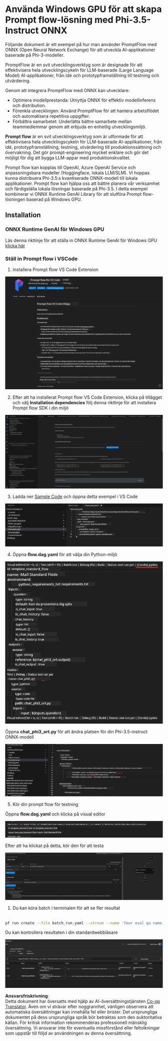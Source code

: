 <!--
CO_OP_TRANSLATOR_METADATA:
{
  "original_hash": "92e7dac1e5af0dd7c94170fdaf6860fe",
  "translation_date": "2025-05-09T18:53:13+00:00",
  "source_file": "md/02.Application/01.TextAndChat/Phi3/UsingPromptFlowWithONNX.md",
  "language_code": "sv"
}
-->
# Använda Windows GPU för att skapa Prompt flow-lösning med Phi-3.5-Instruct ONNX

Följande dokument är ett exempel på hur man använder PromptFlow med ONNX (Open Neural Network Exchange) för att utveckla AI-applikationer baserade på Phi-3-modeller.

PromptFlow är en svit utvecklingsverktyg som är designade för att effektivisera hela utvecklingscykeln för LLM-baserade (Large Language Model) AI-applikationer, från idé och prototypframställning till testning och utvärdering.

Genom att integrera PromptFlow med ONNX kan utvecklare:

- Optimera modellprestanda: Utnyttja ONNX för effektiv modellinferens och distribution.
- Förenkla utvecklingen: Använd PromptFlow för att hantera arbetsflödet och automatisera repetitiva uppgifter.
- Förbättra samarbetet: Underlätta bättre samarbete mellan teammedlemmar genom att erbjuda en enhetlig utvecklingsmiljö.

**Prompt flow** är en svit utvecklingsverktyg som är utformade för att effektivisera hela utvecklingscykeln för LLM-baserade AI-applikationer, från idé, prototypframställning, testning, utvärdering till produktionssättning och övervakning. Det gör prompt-engineering mycket enklare och gör det möjligt för dig att bygga LLM-appar med produktionskvalitet.

Prompt flow kan kopplas till OpenAI, Azure OpenAI Service och anpassningsbara modeller (Huggingface, lokala LLM/SLM). Vi hoppas kunna distribuera Phi-3.5:s kvantiserade ONNX-modell till lokala applikationer. Prompt flow kan hjälpa oss att bättre planera vår verksamhet och färdigställa lokala lösningar baserade på Phi-3.5. I detta exempel kombinerar vi ONNX Runtime GenAI Library för att slutföra Prompt flow-lösningen baserad på Windows GPU.

## **Installation**

### **ONNX Runtime GenAI för Windows GPU**

Läs denna riktlinje för att ställa in ONNX Runtime GenAI för Windows GPU [klicka här](./ORTWindowGPUGuideline.md)

### **Ställ in Prompt flow i VSCode**

1. Installera Prompt flow VS Code Extension

![pfvscode](../../../../../../translated_images/pfvscode.79f42ae5dd93ed35c19d6d978ae75831fef40e0b8440ee48b893b5a0597d2260.sv.png)

2. Efter att ha installerat Prompt flow VS Code Extension, klicka på tillägget och välj **Installation dependencies** följ denna riktlinje för att installera Prompt flow SDK i din miljö

![pfsetup](../../../../../../translated_images/pfsetup.0c82d99c7760aac29833b37faf4329e67e22279b1c5f37a73724dfa9ebaa32ee.sv.png)

3. Ladda ner [Sample Code](../../../../../../code/09.UpdateSamples/Aug/pf/onnx_inference_pf) och öppna detta exempel i VS Code

![pfsample](../../../../../../translated_images/pfsample.7bf40b133a558d86356dd6bc0e480bad2659d9c5364823dae9b3e6784e6f2d25.sv.png)

4. Öppna **flow.dag.yaml** för att välja din Python-miljö

![pfdag](../../../../../../translated_images/pfdag.c5eb356fa3a96178cd594de9a5da921c4bbe646a9946f32aa20d344ccbeb51a0.sv.png)

   Öppna **chat_phi3_ort.py** för att ändra platsen för din Phi-3.5-instruct ONNX-modell

![pfphi](../../../../../../translated_images/pfphi.fff4b0afea47c92c8481174dbf3092823906fca5b717fc642f78947c3e5bbb39.sv.png)

5. Kör din prompt flow för testning

Öppna **flow.dag.yaml** och klicka på visual editor

![pfv](../../../../../../translated_images/pfv.7af6ecd65784a98558b344ba69b5ba6233876823fb435f163e916a632394fc1e.sv.png)

Efter att ha klickat på detta, kör den för att testa

![pfflow](../../../../../../translated_images/pfflow.9697e0fda67794bb0cf4b78d52e6f5a42002eec935bc2519933064afbbdd34f0.sv.png)

1. Du kan köra batch i terminalen för att se fler resultat


```bash

pf run create --file batch_run.yaml --stream --name 'Your eval qa name'    

```

Du kan kontrollera resultaten i din standardwebbläsare


![pfresult](../../../../../../translated_images/pfresult.972eb57dd5bec646e1aa01148991ba8959897efea396e42cf9d7df259444878d.sv.png)

**Ansvarsfriskrivning**:  
Detta dokument har översatts med hjälp av AI-översättningstjänsten [Co-op Translator](https://github.com/Azure/co-op-translator). Även om vi strävar efter noggrannhet, vänligen observera att automatiska översättningar kan innehålla fel eller brister. Det ursprungliga dokumentet på dess ursprungliga språk bör betraktas som den auktoritativa källan. För kritisk information rekommenderas professionell mänsklig översättning. Vi ansvarar inte för eventuella missförstånd eller feltolkningar som uppstår till följd av användningen av denna översättning.